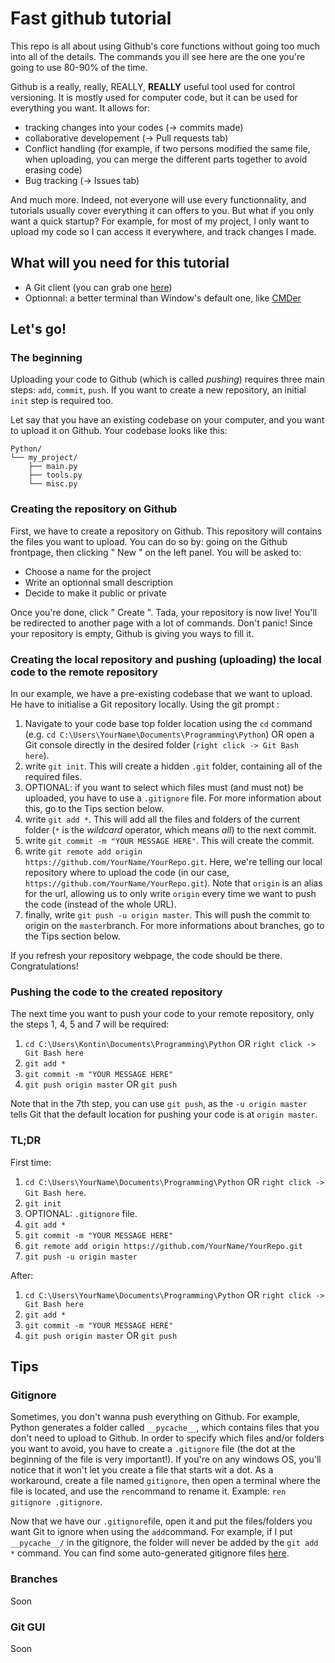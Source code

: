 # Fast github tutorial

This repo is all about using Github's core functions without going too much into all of the details. The commands you ill see here are the one you're going to use 80-90% of the time.

Github is a really, really, REALLY, __REALLY__ useful tool used for control versioning. It is mostly used for computer code, but it can be used for everything you want. It allows for:
- tracking changes into your codes (-> commits made)
- collaborative developement (-> Pull requests tab)
- Conflict handling (for example, if two persons modified the same file, when uploading, you can merge the different parts together to avoid erasing code)
- Bug tracking (-> Issues tab)

And much more. Indeed, not everyone will use every functionnality, and tutorials usually cover everything it can offers to you. But what if you only want a quick startup? For example, for most of my project, I only want to upload my code so I can access it everywhere, and track changes I made.

## What will you need for this tutorial
- A Git client (you can grab one [here](https://git-scm.com/))
- Optionnal: a better terminal than Window's default one, like [CMDer](https://cmder.net/)

## Let's go!
### The beginning
Uploading your code to Github (which is called _pushing_) requires three main steps: `add`, `commit`, `push`. If you want to create a new repository, an initial `init` step is required too.

Let say that you have an existing codebase on your computer, and you want to upload it on Github. Your codebase looks like this:

```
Python/
└── my_project/
    ├── main.py
    ├── tools.py
    └── misc.py
```

### Creating the repository on Github
First, we have to create a repository on Github. This repository will contains the files you want to upload. You can do so by: going on the Github frontpage, then clicking " New " on the left panel. You will be asked to:
- Choose a name for the project
- Write an optionnal small description
- Decide to make it public or private

Once you're done, click " Create ". Tada, your repository is now live! You'll be redirected to another page with a lot of commands. Don't panic! Since your repository is empty, Github is giving you ways to fill it. 

### Creating the local repository and pushing (uploading) the local code to the remote repository
In our example, we have a pre-existing codebase that we want to upload. He have to initialise a Git repository locally. Using the git prompt :
1. Navigate to your code base top folder location using the `cd` command (e.g. `cd C:\Users\YourName\Documents\Programming\Python`) OR open a Git console directly in the desired folder (`right click -> Git Bash here`).
2. write `git init`. This will create a hidden `.git` folder, containing all of the required files.
3. OPTIONAL: if you want to select which files must (and must not) be uploaded, you have to use a `.gitignore` file. For more information about this, go to the Tips section below.
4. write `git add *`. This will add all the files and folders of the current folder (`*` is the _wildcard_ operator, which means _all_) to the next commit.
5. write `git commit -m "YOUR MESSAGE HERE"`. This will create the commit.
6. write `git remote add origin https://github.com/YourName/YourRepo.git`. Here, we're telling our local repository where to upload the code (in our case, `https://github.com/YourName/YourRepo.git`). Note that `origin` is an alias for the url, allowing us to only write `origin` every time we want to push the code (instead of the whole URL).
7. finally, write `git push -u origin master`. This will push the commit to origin on the `master`branch. For more informations about branches, go to the Tips section below.

If you refresh your repository webpage, the code should be there. Congratulations! 

### Pushing the code to the created repository
The next time you want to push your code to your remote repository, only the steps 1, 4, 5 and 7 will be required:
1. `cd C:\Users\Kontin\Documents\Programming\Python` OR `right click -> Git Bash here`
2. `git add *`
3. `git commit -m "YOUR MESSAGE HERE"`
4. `git push origin master` OR `git push`

Note that in the 7th step, you can use `git push`, as the `-u origin master` tells Git that the default location for pushing your code is at `origin master`.

### TL;DR
First time:
1. `cd C:\Users\YourName\Documents\Programming\Python` OR `right click -> Git Bash here`.
2. `git init`
3. OPTIONAL: `.gitignore` file.
4. `git add *`
5. `git commit -m "YOUR MESSAGE HERE"`
6. `git remote add origin https://github.com/YourName/YourRepo.git`
7. `git push -u origin master`

After:
1. `cd C:\Users\YourName\Documents\Programming\Python` OR `right click -> Git Bash here`
2. `git add *`
3. `git commit -m "YOUR MESSAGE HERE"`
4. `git push origin master` OR `git push`

## Tips
### Gitignore
Sometimes, you don't wanna push everything on Github. For example, Python generates a folder called `__pycache__`, which contains files that you don't need to upload to Github. In order to specify which files and/or folders you want to avoid, you have to create a `.gitignore` file (the dot at the beginning of the file is very important!). If you're on any windows OS, you'll notice that it won't let you create a file that starts wit a dot. As a workaround, create a file named `gitignore`, then open a terminal where the file is located, and use the `ren`command to rename it. Example: `ren gitignore .gitignore`.

Now that we have our `.gitignore`file, open it and put the files/folders you want Git to ignore when using the `add`command. For example, if I put `__pycache__/` in the gitignore, the folder will never be added by the `git add *` command. You can find some auto-generated gitignore files [here](https://www.gitignore.io/).

### Branches
Soon

### Git GUI
Soon
